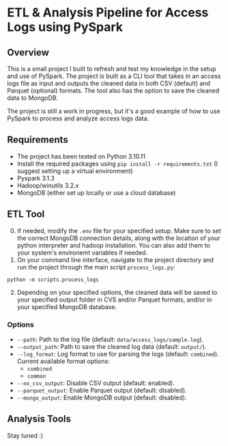 # ETL & Analysis Pipeline for Access Logs using PySpark

## Overview
This is a small project I built to refresh and test my knowledge in the setup and use of PySpark. The project is built as a CLI tool that takes in an access logs file as input and outputs the cleaned data in both CSV (default) and Parquet (optional) formats. The tool also has the option to save the cleaned data to MongoDB.

The project is still a work in progress, but it's a good example of how to use PySpark to process and analyze access logs data.

## Requirements

- The project has been tested on Python 3.10.11
- Install the required packages using `pip install -r requirements.txt` (I suggest setting up a virtual environment)
- Pyspark 3.1.3
- Hadoop/winutils 3.2.x
- MongoDB (either set up locally or use a cloud database)

## ETL Tool
0. If needed, modify the `.env` file for your specified setup. Make sure to set the correct MongoDB connection details, along with the location of your python interpreter and hadoop installation. You can also add them to your system's environemt variables if needed.
1. On your command line interface, navigate to the project directory and run the project through the main script `process_logs.py`:
```
python -m scripts.process_logs
```
2. Depending on your specified options, the cleaned data will be saved to your specified output folder in CVS and/or Parquet formats, and/or in your specified MongoDB database.

### Options

- `--path`: Path to the log file (default: `data/access_logs/sample.log`).
- `--output_path`: Path to save the cleaned log data (default: `output/`).
- `--log_format`: Log format to use for parsing the logs (default: `combined`). Current available format options:
    - `combined`
    - `common`
- `--no_csv_output`: Disable CSV output (default: enabled).
- `--parquet_output`: Enable Parquet output (default: disabled).
- `--mongo_output`: Enable MongoDB output (default: disabled).

## Analysis Tools
Stay tuned :)